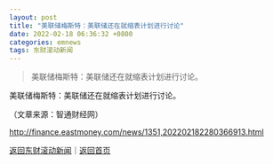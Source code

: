 ```yaml
---
layout: post
title: "美联储梅斯特：美联储还在就缩表计划进行讨论"
date: 2022-02-18 06:36:32 +0800
categories: emnews
tags: 东财滚动新闻
---
```

> 美联储梅斯特：美联储还在就缩表计划进行讨论。

<p>美联储梅斯特：美联储还在就缩表计划进行讨论。</p><p class="em_media">（文章来源：智通财经网）</p>

<http://finance.eastmoney.com/news/1351,202202182280366913.html>

[返回东财滚动新闻](//finews.withounder.com/emnews/)｜[返回首页](//finews.withounder.com/)